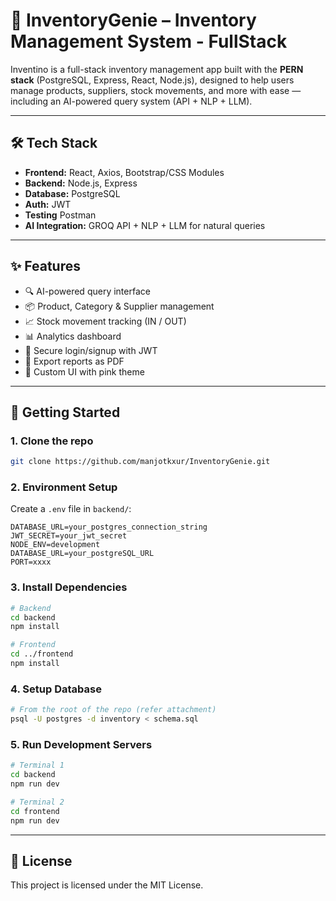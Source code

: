 # 🧠 InventoryGenie – Inventory Management System - FullStack

Inventino is a full-stack inventory management app built with the **PERN stack** (PostgreSQL, Express, React, Node.js), designed to help users manage products, suppliers, stock movements, and more with ease — including an AI-powered query system (API + NLP + LLM).

---

## 🛠 Tech Stack

- **Frontend:** React, Axios, Bootstrap/CSS Modules
- **Backend:** Node.js, Express
- **Database:** PostgreSQL
- **Auth:** JWT
- **Testing** Postman
- **AI Integration:** GROQ API + NLP + LLM for natural queries

---

## ✨ Features

- 🔍 AI-powered query interface
- 📦 Product, Category & Supplier management
- 📈 Stock movement tracking (IN / OUT)
- 📊 Analytics dashboard
- 🔐 Secure login/signup with JWT
- 📄 Export reports as PDF
- 🎨 Custom UI with pink theme

---

## 🧰 Getting Started

### 1. Clone the repo
```bash
git clone https://github.com/manjotkxur/InventoryGenie.git
```

### 2. Environment Setup
Create a `.env` file in `backend/`:

```env
DATABASE_URL=your_postgres_connection_string
JWT_SECRET=your_jwt_secret
NODE_ENV=development
DATABASE_URL=your_postgreSQL_URL
PORT=xxxx
```

### 3. Install Dependencies
```bash
# Backend
cd backend
npm install

# Frontend
cd ../frontend
npm install
```

### 4. Setup Database
```bash
# From the root of the repo (refer attachment)
psql -U postgres -d inventory < schema.sql
```

### 5. Run Development Servers
```bash
# Terminal 1
cd backend
npm run dev

# Terminal 2
cd frontend
npm run dev
```
---

## 📜 License

This project is licensed under the MIT License.
